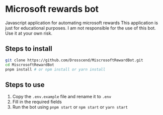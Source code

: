 # Microsoft rewards bot
Javascript application for automating microsoft rewards
This application is just for educational purposes.
I am not responsible for the use of this bot. Use it at your own risk.

## Steps to install
````bash
git clone https://github.com/Drosscend/MiscrosoftRewardBot.git
cd MiscrosoftRewardBot
pnpm install # or npm install or yarn install
````

## Steps to use
1. Copy the `.env.example` file and rename it to `.env`
2. Fill in the required fields
3. Run the bot using `pnpm start` or `npm start` or `yarn start`
